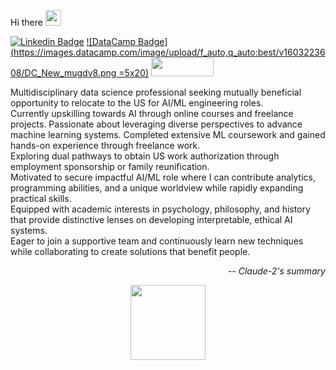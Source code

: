 Hi there    <img src="https://media.giphy.com/media/hvRJCLFzcasrR4ia7z/giphy.gif" width="25"> </samp>

[![Linkedin Badge](https://img.shields.io/badge/-LinkedIn-0e76a8?style=flat-square&logo=Linkedin&logoColor=white)](https://www.linkedin.com/in/viktor-ivanenko-b8504ba5/)
[![DataCamp Badge](https://images.datacamp.com/image/upload/f_auto,q_auto:best/v1603223608/DC_New_mugdv8.png =5x20)](https://www.datacamp.com/portfolio/victorivanenko)
<img src="https://github.com/xxxVIKTORxxx/xxxVIKTORxxx/assets/109345462/a00d34b4-4a95-4a8e-8002-e7a8ee2a7e40" width="100" height="30">

Multidisciplinary data science professional seeking mutually beneficial opportunity to relocate to the US for AI/ML engineering roles. <br>
Currently upskilling towards AI through online courses and freelance projects. Passionate about leveraging diverse perspectives to advance machine learning systems. Completed extensive ML coursework and gained hands-on experience through freelance work. <br>
Exploring dual pathways to obtain US work authorization through employment sponsorship or family reunification. <br>
Motivated to secure impactful AI/ML role where I can contribute analytics, programming abilities, and a unique worldview while rapidly expanding practical skills. <br>
Equipped with academic interests in psychology, philosophy, and history that provide distinctive lenses on developing interpretable, ethical AI systems. <br>
Eager to join a supportive team and continuously learn new techniques while collaborating to create solutions that benefit people. <br>

<p align="right">
<i>-- Claude-2's summary</i>
</p>
<p align="center">
<img height="120em" src="https://github-readme-stats.vercel.app/api/top-langs/?username=xxxVIKTORxxx&hide_border=true&layout=compact&hide_progress=true"/>
</p>
